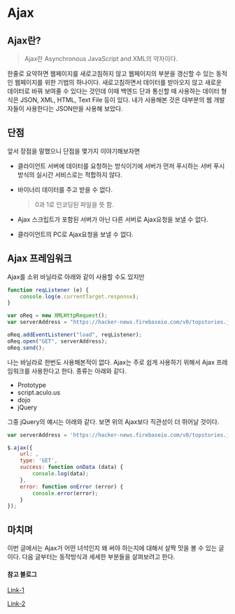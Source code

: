 # Ajax

## Ajax란?

> Ajax란 Asynchronous JavaScript and XML의 약자이다.

한줄로 요약하면 웹페이지를 새로고침하지 않고 웹페이지의 부분을 갱신할 수 있는 동적인 웹페이지를 위한 기법의 하나이다. 새로고침하면서 데이터를 받아오지 않고 새로운 데이터로 바꿔 보여줄 수 있다는 것인데 이때 백엔드 단과 통신할 때 사용하는 데이터 형식은 JSON, XML, HTML, Text File 등이 있다. 내가 사용해본 것은 대부분의 웹 개발자들이 사용한다는 JSON만을 사용해 보았다. 



## 단점

앞서 장점을 말했으니 단점을 몇가지 이야기해보자면

- 클라이언트 서버에 데이터를 요청하는 방식이기에 서버가 먼저 푸시하는 서버 푸시방식의 실시간 서비스로는 적합하지 않다.

- 바이너리 데이터를 주고 받을 수 없다.

  > 0과 1로 인코딩된 파일을 뜻 함.

- Ajax 스크립트가 포함된 서버가 아닌 다른 서버로 Ajax요청을 보낼 수 없다.

- 클라이언트의 PC로 Ajax요청을 보낼 수 없다.



## Ajax 프레임워크

Ajax를 소위 바닐라로 아래와 같이 사용할 수도 있지만 

```javascript
function reqListener (e) {
    console.log(e.currentTarget.response);
}

var oReq = new XMLHttpRequest();
var serverAddress = "https://hacker-news.firebaseio.com/v0/topstories.json";

oReq.addEventListener("load", reqListener);
oReq.open("GET", serverAddress);
oReq.send();
```

나는 바닐라로 한번도 사용해본적이 없다. Ajax는 주로 쉽게 사용하기 위해서 Ajax 프레임워크를 사용한다고 한다. 종류는 아래와 같다.

- Prototype
- script.aculo.us
- dojo
- jQuery

그중 jQuery의 예시는 아래와 같다. 보면 위의 Ajax보다 직관성이 더 뛰어날 것이다.

```javascript
var serverAddress = 'https://hacker-news.firebaseio.com/v0/topstories.json';

$.ajax({
    url: ,
    type: 'GET',
    success: function onData (data) {
        console.log(data);
    },
    error: function onError (error) {
        console.error(error);
    }
});
```



## 마치며

이번 글에서는 Ajax가 어떤 녀석인지 왜 써야 하는지에 대해서 살짝 맛을 볼 수 있는 글이다. 다음 글부터는 동작방식과 세세한 부분들을 살펴보려고 한다. 



#### 참고 블로그

[Link-1](https://velog.io/@surim014/AJAX%EB%9E%80-%EB%AC%B4%EC%97%87%EC%9D%B8%EA%B0%80)

[Link-2](http://tcpschool.com/ajax/ajax_intro_basic)

